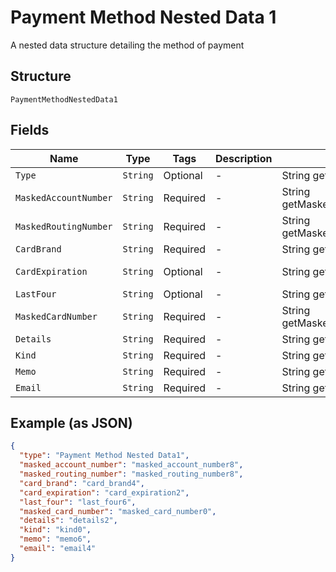 
# Payment Method Nested Data 1

A nested data structure detailing the method of payment

## Structure

`PaymentMethodNestedData1`

## Fields

| Name | Type | Tags | Description | Getter | Setter |
|  --- | --- | --- | --- | --- | --- |
| `Type` | `String` | Optional | - | String getType() | setType(String type) |
| `MaskedAccountNumber` | `String` | Required | - | String getMaskedAccountNumber() | setMaskedAccountNumber(String maskedAccountNumber) |
| `MaskedRoutingNumber` | `String` | Required | - | String getMaskedRoutingNumber() | setMaskedRoutingNumber(String maskedRoutingNumber) |
| `CardBrand` | `String` | Required | - | String getCardBrand() | setCardBrand(String cardBrand) |
| `CardExpiration` | `String` | Optional | - | String getCardExpiration() | setCardExpiration(String cardExpiration) |
| `LastFour` | `String` | Optional | - | String getLastFour() | setLastFour(String lastFour) |
| `MaskedCardNumber` | `String` | Required | - | String getMaskedCardNumber() | setMaskedCardNumber(String maskedCardNumber) |
| `Details` | `String` | Required | - | String getDetails() | setDetails(String details) |
| `Kind` | `String` | Required | - | String getKind() | setKind(String kind) |
| `Memo` | `String` | Required | - | String getMemo() | setMemo(String memo) |
| `Email` | `String` | Required | - | String getEmail() | setEmail(String email) |

## Example (as JSON)

```json
{
  "type": "Payment Method Nested Data1",
  "masked_account_number": "masked_account_number8",
  "masked_routing_number": "masked_routing_number8",
  "card_brand": "card_brand4",
  "card_expiration": "card_expiration2",
  "last_four": "last_four6",
  "masked_card_number": "masked_card_number0",
  "details": "details2",
  "kind": "kind0",
  "memo": "memo6",
  "email": "email4"
}
```


